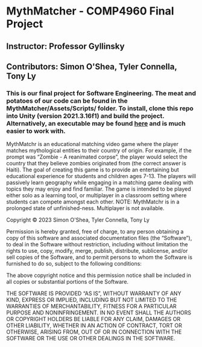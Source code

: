 # MythMatcher - COMP4960 Final Project 
## Instructor: Professor Gyllinsky 

## Contributors: Simon O'Shea, Tyler Connella, Tony Ly

### This is our final project for Software Engineering. The meat and potatoes of our code can be found in the MythMatcher/Assets/Scripts/ folder. To install, clone this repo into Unity (version 2021.3.16f1) and build the project. Alternatively, an executable may be found [here](https://drive.google.com/file/d/1WexVwxeEXa23TS78dbG35dPkxtFYEbSZ/view?usp=share_link) and is much easier to work with.


MythMatchr is an educational matching video game where the player matches mythological entities to their country of origin. For example, if the prompt was “Zombie - A reanimated corpse”, the player would select the country that they believe zombies originated from (the correct answer is Haiti). The goal of creating this game is to provide an entertaining but educational experience for students and children ages 7-13. The players will passively learn geography while engaging in a matching game dealing with topics they may enjoy and find familiar. The game is intended to be played either solo as a learning tool, or multiplayer in a classroom setting where students can compete amongst each other.
NOTE: MythMatchr is in a prolonged state of unfinished-ness. Multiplayer is not available.


Copyright © 2023 Simon O'Shea, Tyler Connella, Tony Ly

Permission is hereby granted, free of charge, to any person obtaining a copy of this software and associated documentation files (the “Software”), to deal in the Software without restriction, including without limitation the rights to use, copy, modify, merge, publish, distribute, sublicense, and/or sell copies of the Software, and to permit persons to whom the Software is furnished to do so, subject to the following conditions:

The above copyright notice and this permission notice shall be included in all copies or substantial portions of the Software.

THE SOFTWARE IS PROVIDED “AS IS”, WITHOUT WARRANTY OF ANY KIND, EXPRESS OR IMPLIED, INCLUDING BUT NOT LIMITED TO THE WARRANTIES OF MERCHANTABILITY, FITNESS FOR A PARTICULAR PURPOSE AND NONINFRINGEMENT. IN NO EVENT SHALL THE AUTHORS OR COPYRIGHT HOLDERS BE LIABLE FOR ANY CLAIM, DAMAGES OR OTHER LIABILITY, WHETHER IN AN ACTION OF CONTRACT, TORT OR OTHERWISE, ARISING FROM, OUT OF OR IN CONNECTION WITH THE SOFTWARE OR THE USE OR OTHER DEALINGS IN THE SOFTWARE.
